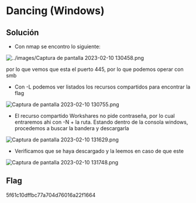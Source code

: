 # Dancing (Windows)

## Solución

- Con nmap se encontro lo siguiente:

![../images/Captura de pantalla 2023-02-10 130458.png](Captura_de_pantalla_2023-02-10_130458.png)

por lo que vemos que esta el puerto 445, por lo que podemos operar con smb

- Con -L podemos ver listados los recursos compartidos para encontrar la flag

![Captura de pantalla 2023-02-10 130755.png](Captura_de_pantalla_2023-02-10_130755.png)

- El recurso compartido Workshares no pide contraseña, por lo cual entraremos ahi con -N + la ruta. Estando dentro de la consola windows, procedemos a buscar la bandera y descargarla

![Captura de pantalla 2023-02-10 131629.png](Captura_de_pantalla_2023-02-10_131629.png)

- Verificamos que se haya descargado y la leemos en caso de que este

![Captura de pantalla 2023-02-10 131748.png](Captura_de_pantalla_2023-02-10_131748.png)

## Flag

5f61c10dffbc77a704d76016a22f1664